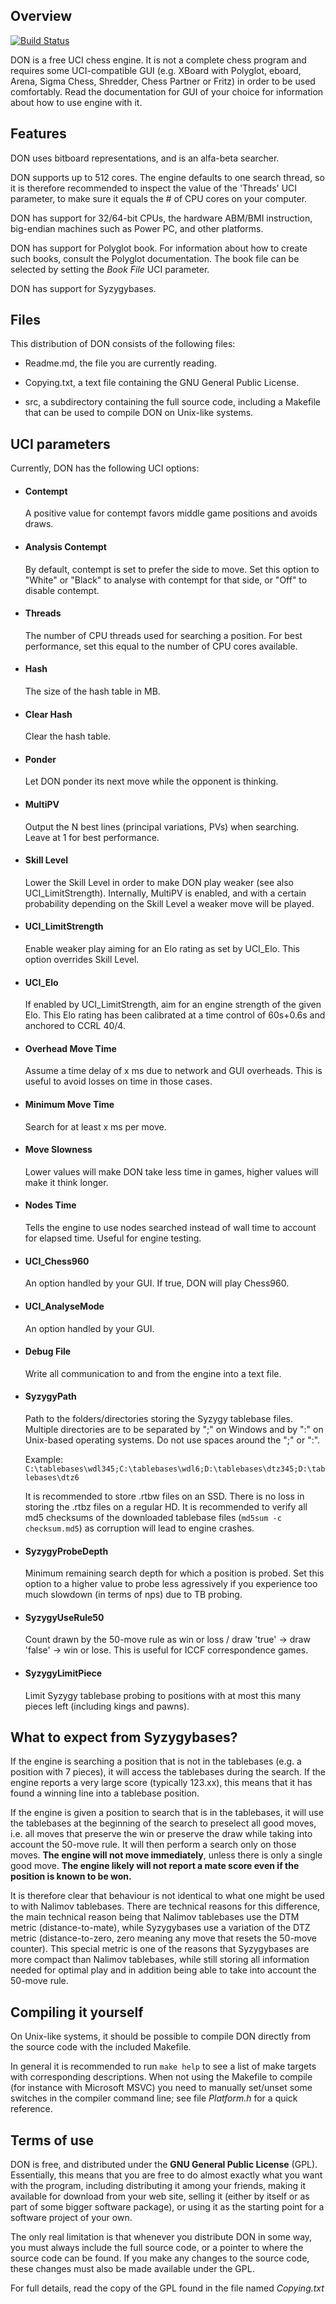 ## Overview

[![Build Status](https://www.donchess.net)](https://www.donchess.net)

DON is a free UCI chess engine. It is not a complete chess program
and requires some UCI-compatible GUI (e.g. XBoard with Polyglot,
eboard, Arena, Sigma Chess, Shredder, Chess Partner or Fritz)
in order to be used comfortably. Read the documentation for GUI
of your choice for information about how to use engine with it.

## Features

DON uses bitboard representations, and is an alfa-beta searcher.

DON supports up to 512 cores. The engine defaults to one search thread,
so it is therefore recommended to inspect the value of the 'Threads'
UCI parameter, to make sure it equals the # of CPU cores on your computer.

DON has support for 32/64-bit CPUs, the hardware ABM/BMI instruction,
big-endian machines such as Power PC, and other platforms.

DON has support for Polyglot book.
For information about how to create such books, consult the Polyglot documentation.
The book file can be selected by setting the *Book File* UCI parameter.

DON has support for Syzygybases.

## Files

This distribution of DON consists of the following files:

  * Readme.md, the file you are currently reading.

  * Copying.txt, a text file containing the GNU General Public License.

  * src, a subdirectory containing the full source code, including a Makefile
    that can be used to compile DON on Unix-like systems.


## UCI parameters

Currently, DON has the following UCI options:

  * #### Contempt
    A positive value for contempt favors middle game positions and avoids draws.

  * #### Analysis Contempt
    By default, contempt is set to prefer the side to move. Set this option to "White"
    or "Black" to analyse with contempt for that side, or "Off" to disable contempt.

  * #### Threads
    The number of CPU threads used for searching a position. For best performance, set
    this equal to the number of CPU cores available.

  * #### Hash
    The size of the hash table in MB.

  * #### Clear Hash
    Clear the hash table.

  * #### Ponder
    Let DON ponder its next move while the opponent is thinking.

  * #### MultiPV
    Output the N best lines (principal variations, PVs) when searching.
    Leave at 1 for best performance.

  * #### Skill Level
    Lower the Skill Level in order to make DON play weaker (see also UCI_LimitStrength).
    Internally, MultiPV is enabled, and with a certain probability depending on the Skill Level a
    weaker move will be played.

  * #### UCI_LimitStrength
    Enable weaker play aiming for an Elo rating as set by UCI_Elo. This option overrides Skill Level.

  * #### UCI_Elo
    If enabled by UCI_LimitStrength, aim for an engine strength of the given Elo.
    This Elo rating has been calibrated at a time control of 60s+0.6s and anchored to CCRL 40/4.

  * #### Overhead Move Time
    Assume a time delay of x ms due to network and GUI overheads. This is useful to
    avoid losses on time in those cases.

  * #### Minimum Move Time
    Search for at least x ms per move.

  * #### Move Slowness
    Lower values will make DON take less time in games, higher values will
    make it think longer.

  * #### Nodes Time
    Tells the engine to use nodes searched instead of wall time to account for
    elapsed time. Useful for engine testing.

  * #### UCI_Chess960
    An option handled by your GUI. If true, DON will play Chess960.

  * #### UCI_AnalyseMode
    An option handled by your GUI.

  * #### Debug File
    Write all communication to and from the engine into a text file.

  * #### SyzygyPath
    Path to the folders/directories storing the Syzygy tablebase files. Multiple
    directories are to be separated by ";" on Windows and by ":" on Unix-based
    operating systems. Do not use spaces around the ";" or ":".

    Example: `C:\tablebases\wdl345;C:\tablebases\wdl6;D:\tablebases\dtz345;D:\tablebases\dtz6`

    It is recommended to store .rtbw files on an SSD. There is no loss in storing
    the .rtbz files on a regular HD. It is recommended to verify all md5 checksums
    of the downloaded tablebase files (`md5sum -c checksum.md5`) as corruption will
    lead to engine crashes.

  * #### SyzygyProbeDepth
    Minimum remaining search depth for which a position is probed. Set this option
    to a higher value to probe less agressively if you experience too much slowdown
    (in terms of nps) due to TB probing.

  * #### SyzygyUseRule50
    Count drawn by the 50-move rule as win or loss / draw
    'true' -> draw
    'false' -> win or lose.
    This is useful for ICCF correspondence games.

  * #### SyzygyLimitPiece
    Limit Syzygy tablebase probing to positions with at most this many pieces left
    (including kings and pawns).

## What to expect from Syzygybases?

If the engine is searching a position that is not in the tablebases (e.g.
a position with 7 pieces), it will access the tablebases during the search.
If the engine reports a very large score (typically 123.xx), this means
that it has found a winning line into a tablebase position.

If the engine is given a position to search that is in the tablebases, it
will use the tablebases at the beginning of the search to preselect all
good moves, i.e. all moves that preserve the win or preserve the draw while
taking into account the 50-move rule.
It will then perform a search only on those moves. **The engine will not move
immediately**, unless there is only a single good move. **The engine likely
will not report a mate score even if the position is known to be won.**

It is therefore clear that behaviour is not identical to what one might
be used to with Nalimov tablebases. There are technical reasons for this
difference, the main technical reason being that Nalimov tablebases use the
DTM metric (distance-to-mate), while Syzygybases use a variation of the
DTZ metric (distance-to-zero, zero meaning any move that resets the 50-move
counter). This special metric is one of the reasons that Syzygybases are
more compact than Nalimov tablebases, while still storing all information
needed for optimal play and in addition being able to take into account
the 50-move rule.

## Compiling it yourself

On Unix-like systems, it should be possible to compile DON
directly from the source code with the included Makefile.

In general it is recommended to run `make help` to see a list of make
targets with corresponding descriptions. When not using the Makefile to
compile (for instance with Microsoft MSVC) you need to manually
set/unset some switches in the compiler command line;
see file *Platform.h* for a quick reference.


## Terms of use

DON is free, and distributed under the **GNU General Public License** (GPL).
Essentially, this means that you are free to do almost exactly what
you want with the program, including distributing it among your friends,
making it available for download from your web site, selling it
(either by itself or as part of some bigger software package), or
using it as the starting point for a software project of your own.

The only real limitation is that whenever you distribute DON in some way,
you must always include the full source code, or a pointer to where the
source code can be found. If you make any changes to the source code,
these changes must also be made available under the GPL.

For full details, read the copy of the GPL found in the file named *Copying.txt*
